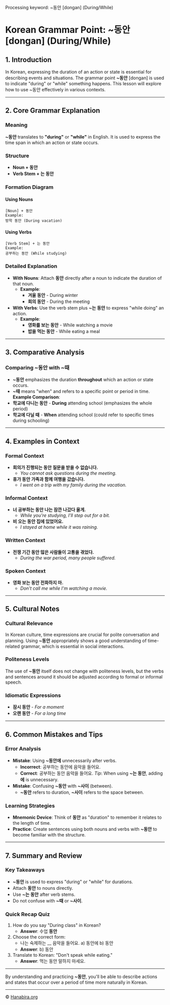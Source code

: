 Processing keyword: ~동안 [dongan] (During/While)
# Korean Grammar Point: ~동안 [dongan] (During/While)

## 1. Introduction
In Korean, expressing the duration of an action or state is essential for describing events and situations. The grammar point **~동안** [dongan] is used to indicate "during" or "while" something happens. This lesson will explore how to use ~동안 effectively in various contexts.

---
## 2. Core Grammar Explanation
### Meaning
**~동안** translates to **"during"** or **"while"** in English. It is used to express the time span in which an action or state occurs.
### Structure
- **Noun + 동안**
- **Verb Stem + 는 동안**
### Formation Diagram
#### Using Nouns
```
[Noun] + 동안
Example:
방학 동안 (During vacation)
```
#### Using Verbs
```
[Verb Stem] + 는 동안
Example:
공부하는 동안 (While studying)
```
### Detailed Explanation
- **With Nouns**: Attach **동안** directly after a noun to indicate the duration of that noun.
  - **Example**: 
    - **겨울 동안** - During winter
    - **회의 동안** - During the meeting
- **With Verbs**: Use the verb stem plus **~는 동안** to express "while doing" an action.
  - **Example**:
    - **영화를 보는 동안** - While watching a movie
    - **밥을 먹는 동안** - While eating a meal
---
## 3. Comparative Analysis
### Comparing ~동안 with ~때
- **~동안** emphasizes the duration **throughout** which an action or state occurs.
- **~때** means "when" and refers to a specific point or period in time.
**Example Comparison**:
- **학교에 다니는 동안** - **During** attending school (emphasizes the whole period)
- **학교에 다닐 때** - **When** attending school (could refer to specific times during schooling)
---
## 4. Examples in Context
### Formal Context
- **회의가 진행되는 동안 질문을 받을 수 없습니다.**
  - *You cannot ask questions during the meeting.*
- **휴가 동안 가족과 함께 여행을 갔습니다.**
  - *I went on a trip with my family during the vacation.*
### Informal Context
- **너 공부하는 동안 나는 잠깐 나갔다 올게.**
  - *While you're studying, I'll step out for a bit.*
- **비 오는 동안 집에 있었어요.**
  - *I stayed at home while it was raining.*
### Written Context
- **전쟁 기간 동안 많은 사람들이 고통을 겪었다.**
  - *During the war period, many people suffered.*
### Spoken Context
- **영화 보는 동안 전화하지 마.**
  - *Don't call me while I'm watching a movie.*
---
## 5. Cultural Notes
### Cultural Relevance
In Korean culture, time expressions are crucial for polite conversation and planning. Using **~동안** appropriately shows a good understanding of time-related grammar, which is essential in social interactions.
### Politeness Levels
The use of **~동안** itself does not change with politeness levels, but the verbs and sentences around it should be adjusted according to formal or informal speech.
### Idiomatic Expressions
- **잠시 동안** - *For a moment*
- **오랜 동안** - *For a long time*
---
## 6. Common Mistakes and Tips
### Error Analysis
- **Mistake**: Using **~동안에** unnecessarily after verbs.
  - **Incorrect**: 공부하는 동안에 음악을 들어요.
  - **Correct**: 공부하는 동안 음악을 들어요.
  *Tip*: When using **~는 동안**, adding **에** is unnecessary.
- **Mistake**: Confusing **~동안** with **~사이** (between).
  - **~동안** refers to duration, **~사이** refers to the space between.
### Learning Strategies
- **Mnemonic Device**: Think of **동안** as "duration" to remember it relates to the length of time.
- **Practice**: Create sentences using both nouns and verbs with **~동안** to become familiar with the structure.
---
## 7. Summary and Review
### Key Takeaways
- **~동안** is used to express "during" or "while" for durations.
- Attach **동안** to nouns directly.
- Use **~는 동안** after verb stems.
- Do not confuse with **~때** or **~사이**.
### Quick Recap Quiz
1. How do you say "During class" in Korean?
   - **Answer**: 수업 **동안**
2. Choose the correct form:
   - 나는 숙제하는 __ 음악을 들어요.
     a) 동안에
     b) 동안
   - **Answer**: b) 동안
3. Translate to Korean: "Don't speak while eating."
   - **Answer**: 먹는 동안 말하지 마세요.
---

By understanding and practicing **~동안**, you'll be able to describe actions and states that occur over a period of time more naturally in Korean.

---
© [Hanabira.org](https://hanabira.org)
